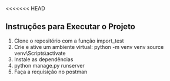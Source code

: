 <<<<<<< HEAD
## Instruções para Executar o Projeto
1. Clone o repositório com a função import_test
2. Crie e ative um ambiente virtual:
python -m venv venv
source venv\Scripts\activate
3. Instale as dependências
4. python manage.py runserver
5. Faça a requisição no postman